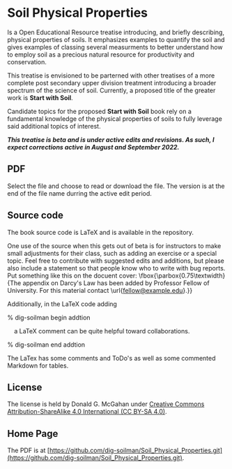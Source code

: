 # Soil Physical Properties

Is a Open Educational Resource treatise introducing, and briefly describing, physical properties of soils. It emphasizes examples to quantify the soil and gives examples of classing several measurments to better understand how to employ soil as a precious natural resource for productivity and conservation.

This treatise is envisioned to be parterned with other treatises of a more complete post secondary upper division treatment introducing a broader spectrum of the science of soil. Currently, a proposed title of the greater work is **Start with Soil**. 

Candidate topics for the proposed **Start with Soil** book rely on a fundamental knowledge of the physical properties of soils to fully leverage said additional topics of interest.

***This treatise is beta and is under active edits and revisions. As such, I expect corrections active in August and September 2022.***

## PDF

Select the file and choose to read or download the file. The version is at the end of the file name durring the active edit period.

## Source code

The book source code is LaTeX and is available in the repository.

One use of the source when this gets out of beta is for instructors to make small adjustments for their class, such as adding an exercise or a special topic. Feel free to contribute with suggested edits and additions, but please also include a statement so that people know who to write with bug reports. Put something like this on the docuent cover: \fbox{\parbox{0.75\textwidth}{The appendix on Darcy's Law has been added by Professor Fellow of University. For this material contact \url{fellow@example.edu}.}}

Additionally, in the LaTeX code adding 

% dig-soilman begin addtion

&nbsp;&nbsp;&nbsp; a LaTeX comment can be quite helpful toward collaborations.
   
% dig-soilman end addtion

The LaTex has some comments and ToDo's as well as some commented Markdown for tables.

## License

The license is held by Donald G. McGahan under [Creative Commons Attribution-ShareAlike 4.0 International (CC BY-SA 4.0)](https://creativecommons.org/licenses/by-sa/4.0/).

## Home Page

The PDF is at [https://github.com/dig-soilman/Soil_Physical_Properties.git](https://github.com/dig-soilman/Soil_Physical_Properties.git).

